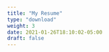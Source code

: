```yaml
---
title: "My Resume"
type: "download"
weight: 3
date: 2021-01-26T18:10:02-05:00
draft: false
---
```


